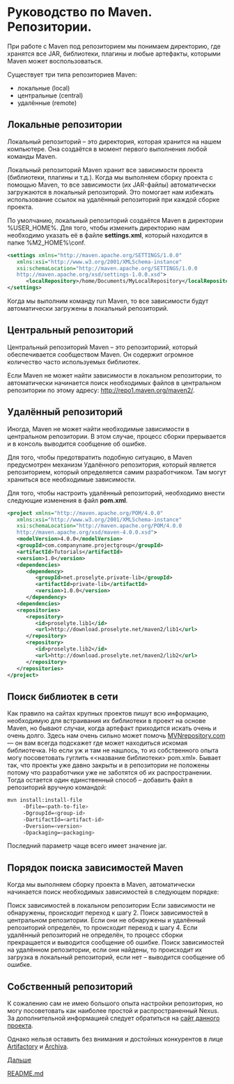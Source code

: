 # Руководство по Maven. Репозитории.

При работе с Maven под репозиторием мы понимаем директорию, где хранятся все JAR, библиотеки, плагины и любые артефакты, которыми Maven может воспользоваться.

Существует три типа репозиториев Maven:
- локальные (local)
- центральные (central)
- удалённые (remote)

## Локальные репозитории

Локальный репозиторий – это директория, которая хранится на нашем компьютере. Она создаётся в момент первого выполнения любой команды Maven.

Локальный репозиторий Maven хранит все зависимости проекта (библиотеки, плагины и т.д.). Когда мы выполняем сборку проекта с помощью Maven, то все зависимости (их JAR-файлы) автоматически загружаются в локальный репозиторий. Это помогает нам избежать использование ссылок на удалённый репозиторий при каждой сборке проекта.

По умолчанию, локальный репозиторий создаётся Maven в директории %USER_HOME%. Для того, чтобы изменить директорию нам необходимо указать её в файле **settings.xml**, который находится в папке %M2_HOME%\conf.

```xml
<settings xmlns="http://maven.apache.org/SETTINGS/1.0.0"
   xmlns:xsi="http://www.w3.org/2001/XMLSchema-instance"
   xsi:schemaLocation="http://maven.apache.org/SETTINGS/1.0.0 
   http://maven.apache.org/xsd/settings-1.0.0.xsd">
      <localRepository>/home/Documents/MyLocalRepository</localRepository>
</settings>
```
Когда мы выполним команду run Maven, то все зависимости будут автоматически загружены в локальный репозиторий.

## Центральный репозиторий

Центральный репозиторий Maven – это репозиториий, который обеспечивается сообществом Maven. Он содержит огромное количество часто используемых библиотек.

Если Maven не может найти зависимости в локальном репозитории, то автоматически начинается поиск необходимых файлов в центральном репозитории по этому адресу: http://repo1.maven.org/maven2/.

## Удалённый репозиторий

Иногда, Maven не может найти необходимые зависимости в центральном репозитории. В этом случае, процесс сборки прерывается и в консоль выводится сообщение об ошибке.

Для того, чтобы предотвратить подобную ситуацию, в Maven предусмотрен механизм Удалённого репозитория, который является репозиторием, который определяется самим разработчиком. Там могут храниться все необходимые зависимости.

Для того, чтобы настроить удалённый репозиторий, необходимо внести следующие изменения в файл **pom.xml**.

```xml
<project xmlns="http://maven.apache.org/POM/4.0.0"
   xmlns:xsi="http://www.w3.org/2001/XMLSchema-instance"
   xsi:schemaLocation="http://maven.apache.org/POM/4.0.0
   http://maven.apache.org/xsd/maven-4.0.0.xsd">
   <modelVersion>4.0.0</modelVersion>
   <groupId>com.companyname.projectgroup</groupId>
   <artifactId>Tutorials</artifactId>
   <version>1.0</version>
   <dependencies>
      <dependency>
         <groupId>net.proselyte.private-lib</groupId>
         <artifactId>private-lib</artifactId>
         <version>1.0.0</version>
      </dependency>
   <dependencies>
   <repositories>
      <repository>
         <id>proselyte.lib1</id>
         <url>http://download.proselyte.net/maven2/lib1</url>
      </repository>
      <repository>
         <id>proselyte.lib2</id>
         <url>http://download.proselyte.net/maven2/lib2</url>
      </repository>
   </repositories>
</project>
```

## Поиск библиотек в сети

Как правило на сайтах крупных проектов пишут всю информацию, необходимую для встраивания их библиотеки в проект на основе Maven, но бывают случаи, когда артефакт приходится искать очень и очень долго. Здесь нам очень сильно может помочь [MVNrepository.com](MVNrepository.com) — он вам всегда подскажет где может находиться искомая библиотечка. Но если уж и там не нашлось, то из собственного опыта могу посоветовать гуглить «<название библиотеки> pom.xml». Бывает так, что проекты уже давно закрыты и в репозитории не положены потому что разработчики уже не заботятся об их распространении. Тогда остается один единственный способ – добавить файл в репозиторий вручную командой:

```sh
mvn install:install-file 
     -Dfile=<path-to-file>
     -DgroupId=<group-id>
     -DartifactId=<artifact-id>
     -Dversion=<version>
     -Dpackaging=<packaging>
```

Последний параметр чаще всего имеет значение jar.


## Порядок поиска зависимостей Maven

Когда мы выполняем сборку проекта в Maven, автоматически начинается поиск необходимых зависимостей в следующем порядке:

Поиск зависимостей в локальном репозитории Если зависимости не обнаружены, происходит переход к шагу 2.
Поиск зависимостей в центральном репозитории. Если они не обнаружены и удалённый репозиторий определён, то происходит переход к шагу 4.
Если удалённый репозиторий не определён, то процесс сборки прекращается и выводится сообщение об ошибке.
Поиск зависимостей на удалённом репозитории, если они найдены, то происходит их загрузка в локальный репозиторий, если нет – выводится сообщение об ошибке.

## Собственный репозиторий

К сожалению сам не имею большого опыта настройки репозитория, но могу посоветовать как наиболее простой и распространенный Nexus. За дополнительной информацией следует обратиться на [сайт данного проекта](http://nexus.sonatype.org/).

Однако нельзя оставить без внимания и достойных конкурентов в лице [Artifactory](http://www.jfrog.org/products.php) и [Archiva](http://archiva.apache.org/).

[Дальше](plugins.md)

[README.md](../../README.md)